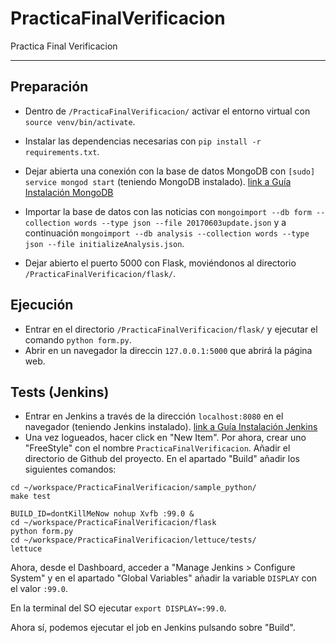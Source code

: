 # PracticaFinalVerificacion
Practica Final Verificacion

----------


Preparación
-------------

- Dentro de <i class="icon-folder-open"></i> `/PracticaFinalVerificacion/` activar el entorno virtual con `source venv/bin/activate`.
- Instalar las dependencias necesarias con `pip install -r requirements.txt`.

- Dejar abierta una conexión con la base de datos MongoDB con `[sudo] service mongod start` (teniendo MongoDB instalado).
  [link a Guía Instalación MongoDB](https://docs.mongodb.com/manual/administration/install-community/)
- Importar la base de datos con las noticias con `mongoimport --db form --collection words --type json --file 20170603update.json` y a continuación `mongoimport --db analysis --collection words --type json --file initializeAnalysis.json`.

- Dejar abierto el puerto 5000 con Flask, moviéndonos al directorio `/PracticaFinalVerificacion/flask/`.

Ejecución
-------------
- Entrar en el directorio <i class="icon-folder-open"></i> `/PracticaFinalVerificacion/flask/` y ejecutar el comando `python form.py`.
- Abrir en un navegador la direccin `127.0.0.1:5000` que abrirá la página web.

Tests (Jenkins)
-------------
- Entrar en Jenkins a través de la dirección `localhost:8080` en el navegador (teniendo Jenkins instalado).
  [link a Guía Instalación Jenkins](https://jenkins.io/doc/book/getting-started/installing/)
 - Una vez logueados, hacer click en "New Item". Por ahora, crear uno "FreeStyle" con el nombre `PracticaFinalVerificacion`. Añadir el directorio de Github del proyecto. En el apartado "Build" añadir los siguientes comandos:
 
 ```
 cd ~/workspace/PracticaFinalVerificacion/sample_python/
 make test
 
 BUILD_ID=dontKillMeNow nohup Xvfb :99.0 &
 cd ~/workspace/PracticaFinalVerificacion/flask
 python form.py
 cd ~/workspace/PracticaFinalVerificacion/lettuce/tests/
 lettuce
 ```
 
 Ahora, desde el Dashboard, acceder a "Manage Jenkins > Configure System" y en el apartado "Global Variables" añadir la variable `DISPLAY` con el valor `:99.0`.
 
 En la terminal del SO ejecutar `export DISPLAY=:99.0`.
 
 Ahora sí, podemos ejecutar el job en Jenkins pulsando sobre "Build".
